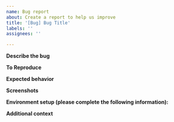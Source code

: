 ```yaml
---
name: Bug report
about: Create a report to help us improve
title: '[Bug] Bug Title'
labels: ''
assignees: ''

---
```


**Describe the bug**
<!-- A clear and concise description of what the bug is. -->

**To Reproduce**
<!-- Steps to reproduce the behavior -->

**Expected behavior**
<!-- A clear and concise description of what you expected to happen. -->

**Screenshots**
<!-- If applicable, add screenshots to help explain your problem. -->

**Environment setup (please complete the following information):**
<!-- - OS: [e.g. Linux] -->
<!-- - Guix Version (optional) -->
<!-- - [Anything else you think is relevant] -->

**Additional context**
<!-- Add any other context about the problem here. -->
